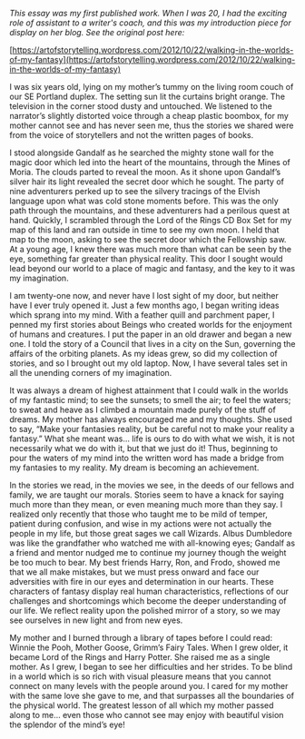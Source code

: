 *This essay was my first published work. When I was 20, I had the exciting role of assistant to a writer's coach, and this was my introduction piece for display on her blog. See the original post here:*

[https://artofstorytelling.wordpress.com/2012/10/22/walking-in-the-worlds-of-my-fantasy](https://artofstorytelling.wordpress.com/2012/10/22/walking-in-the-worlds-of-my-fantasy)

I was six years old, lying on my mother’s tummy on the living room couch of our SE Portland duplex. The setting sun lit the curtains bright orange. The television in the corner stood dusty and untouched. We listened to the narrator’s slightly distorted voice through a cheap plastic boombox, for my mother cannot see and has never seen me, thus the stories we shared were from the voice of storytellers and not the written pages of books.

I stood alongside Gandalf as he searched the mighty stone wall for the magic door which led into the heart of the mountains, through the Mines of Moria. The clouds parted to reveal the moon. As it shone upon Gandalf’s silver hair its light  revealed the secret door which he sought. The party of nine adventurers perked up to see the silvery tracings of the Elvish language upon what was cold stone moments before. This was the only path through the mountains, and these adventurers had a perilous quest at hand. Quickly, I scrambled through the Lord of the Rings CD Box Set for my map of this land and ran outside in time to see my own moon. I held that map to the moon, asking to see the secret door which the Fellowship saw. At a young age, I knew there was much more than what can be seen by the eye, something far greater than physical reality. This door I sought would lead beyond our world to a place of magic and fantasy, and the key to it was my imagination.

I am twenty-one now, and never have I lost sight of my door, but neither have I ever truly
opened it. Just a few months ago, I began writing ideas which sprang into my mind. With a
feather quill and parchment paper, I penned my first stories about Beings who created worlds
for the enjoyment of humans and creatures. I put the paper in an old drawer and began a new
one. I told the story of a Council that lives in a city on the Sun, governing the affairs of the orbiting planets. As my ideas grew, so did my collection of stories, and so I brought out my old
laptop. Now, I have several tales set in all the unending corners of my imagination.

It was always a dream of highest attainment that  I could walk in the worlds of my fantastic
mind; to see the sunsets; to smell the air; to feel the waters; to sweat and heave as I climbed a
mountain made purely of the stuff of dreams. My mother has always encouraged me and my
thoughts. She used to say, “Make your fantasies reality, but be careful not to make your reality
a fantasy.” What she meant was… life is ours to do with what we wish, it is not necessarily what we do with it, but that we just do it! Thus, beginning to pour the waters of my mind into the written word has made a bridge from my fantasies to my reality. My dream is becoming
an achievement.

In the stories we read, in the movies we see, in the deeds of our fellows and family, we are taught our morals. Stories seem to have a knack for saying much more than they mean, or even meaning much more than they say. I realized only recently that those who taught me to be
mild of temper, patient during confusion, and wise in my actions were not actually the people in my life, but those great sages we call Wizards. Albus Dumbledore was like the grandfather who watched me with all-knowing eyes; Gandalf as a friend and mentor nudged me to continue my journey though the weight be too much to bear. My best friends Harry, Ron, and Frodo, showed me that we all make mistakes, but we must press onward and face our adversities with fire in our eyes and determination in our hearts. These characters of fantasy display real human characteristics, reflections of our challenges and shortcomings which become the deeper understanding of our life. We reflect reality upon the polished mirror of a story, so we may see ourselves in new light and from new eyes.

My mother and I burned through a library of tapes before I could read: Winnie the Pooh, Mother Goose, Grimm’s Fairy Tales. When I grew older, it became Lord of the Rings and Harry Potter. She raised me as a single mother. As I grew, I began to see her difficulties and her strides. To be blind in a world which is so rich with visual pleasure means that you cannot connect on many levels with the people around you. I cared for my mother with the same love she gave to me, and that surpasses all the boundaries of the physical world. The greatest lesson of all which my mother passed along to me… even those who cannot see may enjoy with beautiful vision the splendor of the mind’s eye!